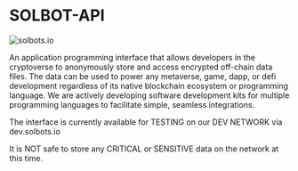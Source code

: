 # SOLBOT-API
![solbots.io](http://dev.solbots.io/assets/img/Crypto-Carl-1920x1080.jpg)

An application programming interface that allows developers in the cryptoverse to anonymously store and access encrypted off-chain data files. The data can be used to power any metaverse, game, dapp, or defi development regardless of its native blockchain ecosystem or programming language. We are actively developing software development kits for multiple programming languages to facilitate simple, seamless integrations.

The interface is currently available for TESTING on our DEV NETWORK via dev.solbots.io

It is NOT safe to store any CRITICAL or SENSITIVE data on the network at this time.

